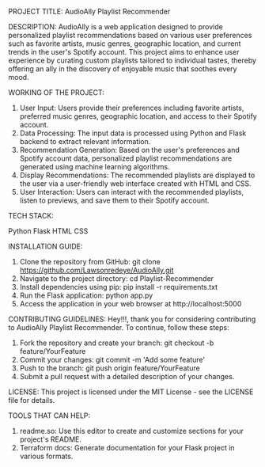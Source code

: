 
PROJECT TITLE: AudioAlly Playlist Recommender

DESCRIPTION:
AudioAlly is a web application designed to provide personalized playlist recommendations based on various user preferences such as favorite artists, music genres, geographic location, and current trends in the user's Spotify account. This project aims to enhance user experience by curating custom playlists tailored to individual tastes, thereby offering an ally in the discovery of enjoyable music that soothes every mood.

WORKING OF THE PROJECT:

1.  User Input: Users provide their preferences including favorite artists, preferred music genres, geographic location, and access to their Spotify account.
2.  Data Processing: The input data is processed using Python and Flask backend to extract relevant information.
3.  Recommendation Generation: Based on the user's preferences and Spotify account data, personalized playlist recommendations are generated using machine learning algorithms.
4.  Display Recommendations: The recommended playlists are displayed to the user via a user-friendly web interface created with HTML and CSS.
5.  User Interaction: Users can interact with the recommended playlists, listen to previews, and save them to their Spotify account.


TECH STACK:

Python
Flask
HTML
CSS


INSTALLATION GUIDE:

1.  Clone the repository from GitHub: git clone https://github.com/Lawsonredeye/AudioAlly.git
2.  Navigate to the project directory: cd Playlist-Recommender
3.  Install dependencies using pip: pip install -r requirements.txt
4.  Run the Flask application: python app.py
5.  Access the application in your web browser at http://localhost:5000


CONTRIBUTING GUIDELINES:
Hey!!!, thank you for considering contributing to AudioAlly Playlist Recommender. To continue, follow these steps:

1.  Fork the repository and create your branch: git checkout -b feature/YourFeature
2.  Commit your changes: git commit -m 'Add some feature'
3.  Push to the branch: git push origin feature/YourFeature
4.  Submit a pull request with a detailed description of your changes.


LICENSE:
This project is licensed under the MIT License - see the LICENSE file for details.


TOOLS THAT CAN HELP:

1.  readme.so: Use this editor to create and customize sections for your project's README.
2.  Terraform docs: Generate documentation for your Flask project in various formats.

